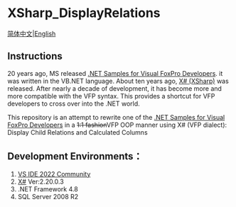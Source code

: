 # XSharp_DisplayRelations
[简体中文](README.md)|[English](README_En.md)

## Instructions
20 years ago, MS released [.NET Samples for Visual FoxPro Developers](https://www.microsoft.com/en-eg/download/details.aspx?id=17602&msockid=0bcd37265329654913db23835207643f). it was written in the VB.NET language.
About ten years ago, [X# (XSharp)](https://www.xsharp.eu/) was released. After nearly a decade of development, it has become more and more compatible with the VFP syntax. This provides a shortcut for VFP developers to cross over into the .NET world.

This repository is an attempt to rewrite one of the [.NET Samples for Visual FoxPro Developers](https://www.microsoft.com/en-eg/download/details.aspx?id=17602&msockid=0bcd37265329654913db23835207643f) in a ~~1:1 fashion~~VFP OOP manner using X# (VFP dialect): Display Child Relations and Calculated Columns

## Development Environments：
1. [VS IDE 2022 Community](https://visualstudio.microsoft.com/vs/)
2. [X#](https://xsharp.eu/) Ver:2.20.0.3
3. .NET Framework 4.8
4. SQL Server 2008 R2